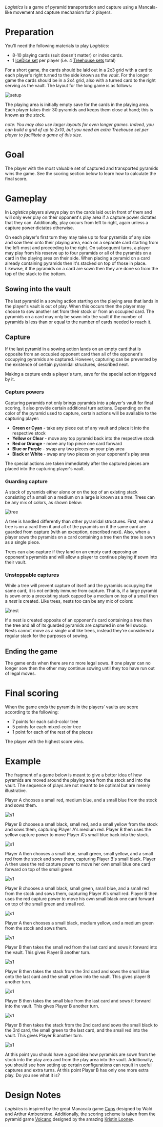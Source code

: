 *Logistics* is a game of pyramid transportation and capture using a  Mancala-like movement and capture mechanism for 2 players.

Preparation
===========

You'll need the following materials to play *Logistics*:

 * 8-10 playing cards (suit doesn't matter) or index cards.
 * 1 [IceDice set](http://www.looneylabs.com/games/icedice) per player (i.e. 4 [Treehouse sets](http://www.looneylabs.com/games/treehouse) total)
 
For a short game, the cards should be laid out in a 2x3 grid with a card to each player's right turned to the side known as the *vault*.  For the longer game the cards should be in a 2x4 grid, also with a turned card to the right serving as the vault.  The layout for the long game is as follows:

![setup](https://raw.githubusercontent.com/fogus/spiel/master/pyramidenspiel/logistics/graphics/setup.png)

The playing area is initially empty save for the cards in the playing area.  Each player takes their 30 pyramids and keeps them close at hand; this is known as the *stock*.

*note: You may also use larger layouts for even longer games.  Indeed, you can build a grid of up to 2x10, but you need an extra Treehouse set per player to facilitate a game of this size.*

Goal
====

The player with the most valuable set of captured and transported pyramids wins the game.  See the scoring section below to learn how to calculate the final score.

Gameplay
========

In *Logistics* players always play on the cards laid out in front of them and will only ever play on their opponent's play area if a capture power dictates that they can.  Additionally, play occurs from left to right, again unless a capture power dictates otherwise.

On each player's first turn they may take up to four pyramids of any size and *sow* them onto their playing area, each on a separate card starting from the left-most and proceeding to the right.  On subsequent turns, a player may play from his reserve up to four pyramids or all of the pyramids on a card in the playing area on their side.  When placing a pyramid on a card already containing pyramids then it's stacked on top of those in place.  Likewise, if the pyramids on a card are sown then they are done so from the top of the stack to the bottom.

Sowing into the vault
---------------------

The last pyramid in a sowing action starting on the playing area that lands in the player's vault is out of play.  When this occurs then the player may choose to sow another set from their stock or from an occupied card.  The pyramids on a card may only be sown into the vault if the number of pyramids is less than or equal to the number of cards needed to reach it.

Capture
-------

If the last pyramid in a sowing action lands on an empty card that is opposite from an occupied opponent card then all of the opponent's occupying pyramids are captured.  However, capturing can be prevented by the existence of certain pyramidal structures, described next.

Making a capture ends a player's turn, save for the special action triggered by it.  

### Capture powers

Capturing pyramids not only brings pyramids into a player's vault for final scoring, it also provide certain additional turn actions.  Depending on the color of the pyramid used to capture, certain actions will be available to the capturing player:

 * **Green or Cyan** - take any piece out of any vault and 
   place it into the respective stock
 * **Yellow or Clear** - move any top pyramid back into the
   respective stock
 * **Red or Orange** - move any top piece one card forward
 * **Blue or Purple** - swap any two pieces on your play area
 * **Black or White** - swap any two pieces on your opponent's 
   play area
 
The special actions are taken immediately after the captured pieces are placed into the capturing player's vault.

### Guarding capture

A stack of pyramids either alone or on the top of an existing stack consisting of a small on a medium on a large is known as a *tree*.  Trees can be any mix of colors, as shown below:

![tree](https://raw.githubusercontent.com/fogus/spiel/master/pyramidenspiel/logistics/graphics/trees.png)

A tree is handled differently than other pyramidal structures.  First, when a tree is on a card then it and all of the pyramids on it the same card are guarded from capture (with an exception, described next).  Also, when a player sows the pyramids on a card containing a tree then the tree is sown as a single piece.  

Trees can also capture if they land on an empty card opposing an opponent's pyramids and will allow a player to continue playing if sown into their vault.

### Unstoppable captures

While a tree will prevent capture of itself and the pyramids occupying the same card, it is not entirely immune from capture.  That is, if a large pyramid is sown onto a preexisting stack capped by a medium on top of a small then a *nest* is created.  Like trees, nests too can be any mix of colors:

![nest](https://raw.githubusercontent.com/fogus/spiel/master/pyramidenspiel/logistics/graphics/nest.png)

If a nest is created opposite of an opponent's card containing a tree then the tree and all of its guarded pyramids are captured in one fell swoop.  Nests cannot move as a single unit like trees, instead they're considered a regular stack for the purposes of sowing.

Ending the game
---------------

The game ends when there are no more legal sows.  If one player can no longer sow then the other may continue sowing until they too have run out of legal moves.

Final scoring
=============

When the game ends the pyramids in the players' vaults are score according to the following:

* 7 points for each solid-color tree
* 5 points for each mixed-color tree
* 1 point for each of the rest of the pieces

The player with the highest score wins.

Example
=======

The fragment of a game below is meant to give a better idea of how pyramids are moved around the playing area from the stock and into the vault.  The sequence of plays are not meant to be optimal but are merely illustrative.

Player A chooses a small red, medium blue, and a small blue from the stock and sows them.

![s1](https://raw.githubusercontent.com/fogus/spiel/master/pyramidenspiel/logistics/graphics/step1.png)

Player B chooses a small black, small red, and a small yellow from the stock and sows them, capturing Player A's medium red.  Player B then uses the yellow capture power to move Player A's small blue back into the stock. 

![s1](https://raw.githubusercontent.com/fogus/spiel/master/pyramidenspiel/logistics/graphics/step2.png)

Player A then chooses a small blue, small green, small yellow, and a small red from the stock and sows them, capturing Player B's small black.  Player A then uses the red capture power to move her own small blue one card forward on top of the small green.

![s1](https://raw.githubusercontent.com/fogus/spiel/master/pyramidenspiel/logistics/graphics/step3.png)

Player B chooses a small black, small green, small blue, and a small red from the stock and sows them, capturing Player A's small red.  Player B then uses the red capture power to move his own small black one card forward on top of the small green and small red.

![s1](https://raw.githubusercontent.com/fogus/spiel/master/pyramidenspiel/logistics/graphics/step4.png)

Player A then chooses a small black, medium yellow, and a medium green from the stock and sows them.

![s1](https://raw.githubusercontent.com/fogus/spiel/master/pyramidenspiel/logistics/graphics/step5.png)

Player B then takes the small red from the last card and sows it forward into the vault.  This gives Player B another turn.

![s1](https://raw.githubusercontent.com/fogus/spiel/master/pyramidenspiel/logistics/graphics/step6.png)

Player B then takes the stack from the 3rd card and sows the small blue onto the last card and the small yellow into the vault.  This gives player B another turn.

![s1](https://raw.githubusercontent.com/fogus/spiel/master/pyramidenspiel/logistics/graphics/step7.png)

Player B then takes the small blue from the last card and sows it forward into the vault.  This gives Player B another turn.

![s1](https://raw.githubusercontent.com/fogus/spiel/master/pyramidenspiel/logistics/graphics/step8.png)

Player B then takes the stack from the 2nd card and sows the small black to the 3rd card, the small green to the last card, and the small red into the vault.  This gives Player B another turn.

![s1](https://raw.githubusercontent.com/fogus/spiel/master/pyramidenspiel/logistics/graphics/step9.png)

At this point you should have a good idea how pyramids are sown from the stock into the play area and from the play area into the vault.  Additionally, you should see how setting up certain configurations can result in useful captures and extra turns.  At this point Player B has only one more extra play.  Do you see what it is?

Design Notes
============

*Logistics* is inspired by the great Manacala game [Cups](http://boardgamegeek.com/boardgame/19916/cups) designed by Wald and Arthur Amberstone.  Additionally, the scoring scheme is taken from the pyramid game [Volcano](http://www.wunderland.com/WTS/Kristin/Games/Volcano.html) designed by the amazing [Kristin Looney](http://wunderland.com/WTS/Kristin/Kristin.html).

